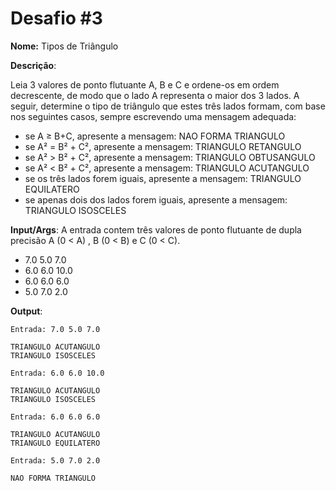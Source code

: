 # Desafio #3

**Nome:** Tipos de Triângulo

**Descrição**: 

Leia 3 valores de ponto flutuante A, B e C e ordene-os em ordem decrescente, de modo que o lado A representa o maior dos 3 lados. A seguir, determine o tipo de triângulo que estes três lados formam, com base nos seguintes casos, sempre escrevendo uma mensagem adequada:

* se A ≥ B+C, apresente a mensagem: NAO FORMA TRIANGULO
* se A² = B² + C², apresente a mensagem: TRIANGULO RETANGULO
* se A² > B² + C², apresente a mensagem: TRIANGULO OBTUSANGULO
* se A² < B² + C², apresente a mensagem: TRIANGULO ACUTANGULO
* se os três lados forem iguais, apresente a mensagem: TRIANGULO EQUILATERO
* se apenas dois dos lados forem iguais, apresente a mensagem: TRIANGULO ISOSCELES



**Input/Args**: A entrada contem três valores de ponto flutuante de dupla precisão A (0 < A) , B (0 < B) e C (0 < C).

- 7.0 5.0 7.0
- 6.0 6.0 10.0
- 6.0 6.0 6.0
- 5.0 7.0 2.0

**Output**:

```
Entrada: 7.0 5.0 7.0

TRIANGULO ACUTANGULO
TRIANGULO ISOSCELES
```

```
Entrada: 6.0 6.0 10.0

TRIANGULO ACUTANGULO
TRIANGULO ISOSCELES
```

```
Entrada: 6.0 6.0 6.0

TRIANGULO ACUTANGULO
TRIANGULO EQUILATERO
```

```
Entrada: 5.0 7.0 2.0

NAO FORMA TRIANGULO
```

